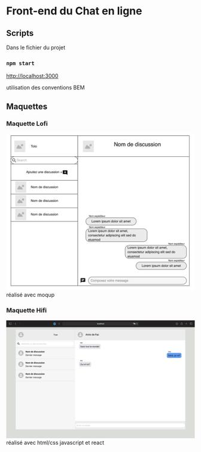 # Front-end du Chat en ligne
## Scripts

Dans le fichier du projet

### `npm start`

[http://localhost:3000](http://localhost:3000) 

utilisation des conventions BEM

## Maquettes

### Maquette Lofi
<img src="./doc/maquetteLofi.png"> \
réalisé avec moqup

### Maquette Hifi
<img src = "./doc/maquetteHiFi.png"> \
réalisé avec html/css javascript et react 



